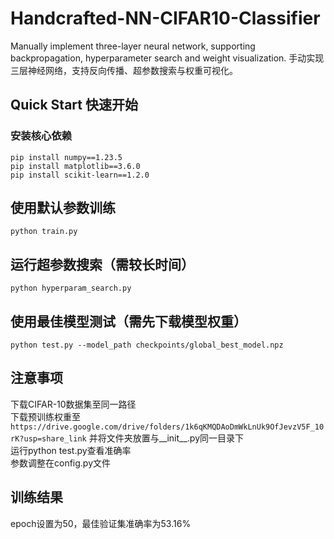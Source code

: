 # Handcrafted-NN-CIFAR10-Classifier
Manually implement three-layer neural network, supporting backpropagation, hyperparameter search and weight visualization.
手动实现三层神经网络，支持反向传播、超参数搜索与权重可视化。
## Quick Start 快速开始
### 安装核心依赖
```
pip install numpy==1.23.5
pip install matplotlib==3.6.0
pip install scikit-learn==1.2.0
```

## 使用默认参数训练
`python train.py`

## 运行超参数搜索（需较长时间）
`python hyperparam_search.py`

## 使用最佳模型测试（需先下载模型权重）
`python test.py --model_path checkpoints/global_best_model.npz`

## 注意事项
下载CIFAR-10数据集至同一路径\
下载预训练权重至\
`https://drive.google.com/drive/folders/1k6qKMQDAoDmWkLnUk9OfJevzV5F_10rK?usp=share_link`
并将文件夹放置与__init__.py同一目录下\
运行python test.py查看准确率\
参数调整在config.py文件

## 训练结果
epoch设置为50，最佳验证集准确率为53.16%
